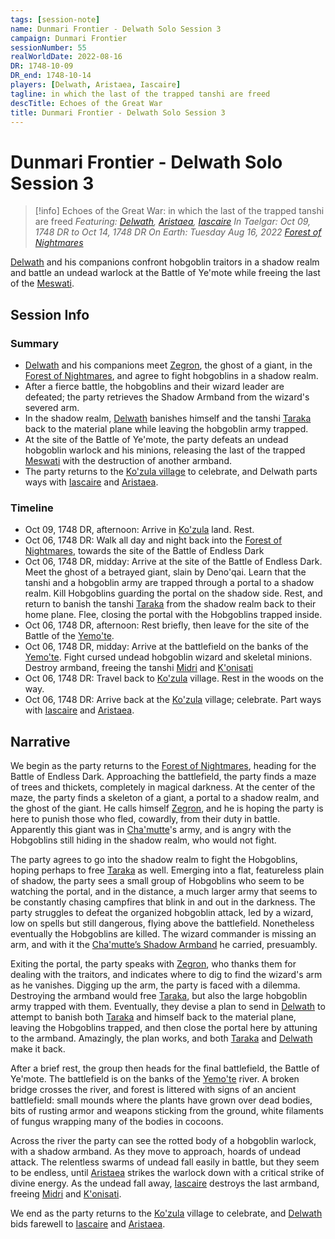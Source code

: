 ```yaml
---
tags: [session-note]
name: Dunmari Frontier - Delwath Solo Session 3
campaign: Dunmari Frontier
sessionNumber: 55
realWorldDate: 2022-08-16
DR: 1748-10-09
DR_end: 1748-10-14
players: [Delwath, Aristaea, Iascaire]
tagline: in which the last of the trapped tanshi are freed
descTitle: Echoes of the Great War
title: Dunmari Frontier - Delwath Solo Session 3
---
```

# Dunmari Frontier - Delwath Solo Session 3

>[!info] Echoes of the Great War: in which the last of the trapped tanshi are freed
> *Featuring: [Delwath](<../../../people/pcs/dunmar-fellowship/delwath.md>), [Aristaea](<../../../people/pcs/dunmar-fellowship/guests/aristaea.md>), [Iascaire](<../../../people/pcs/dunmar-fellowship/guests/iascaire.md>)*
> *In Taelgar: Oct 09, 1748 DR to Oct 14, 1748 DR*
> *On Earth: Tuesday Aug 16, 2022*
> *[Forest of Nightmares](<../../../gazetteer/far-north/forest-of-nightmares.md>)*

[Delwath](<../../../people/pcs/dunmar-fellowship/delwath.md>) and his companions confront hobgoblin traitors in a shadow realm and battle an undead warlock at the Battle of Ye'mote while freeing the last of the [Meswati](<../../../cosmology/gods/tanshi/meswati/meswati.md>).

## Session Info
### Summary
- [Delwath](<../../../people/pcs/dunmar-fellowship/delwath.md>) and his companions meet [Zegron](<../../../people/historical-figures/zegron.md>), the ghost of a giant, in the [Forest of Nightmares](<../../../gazetteer/far-north/forest-of-nightmares.md>), and agree to fight hobgoblins  in a shadow realm.
- After a fierce battle, the hobgoblins and their wizard leader are defeated; the party retrieves the Shadow Armband from the wizard's severed arm.
- In the shadow realm, [Delwath](<../../../people/pcs/dunmar-fellowship/delwath.md>) banishes himself and the tanshi [Taraka](<../../../cosmology/gods/tanshi/meswati/taraka.md>) back to the material plane while leaving the hobgoblin army trapped.
- At the site of the Battle of Ye'mote, the party defeats an undead hobgoblin warlock and his minions, releasing the last of the trapped [Meswati](<../../../cosmology/gods/tanshi/meswati/meswati.md>) with the destruction of another armband.
- The party returns to the [Ko'zula village](<../../../gazetteer/far-north/ko-zula-village.md>) to celebrate, and Delwath parts ways with [Iascaire](<../../../people/pcs/dunmar-fellowship/guests/iascaire.md>) and [Aristaea](<../../../people/pcs/dunmar-fellowship/guests/aristaea.md>).

### Timeline
- Oct 09, 1748 DR, afternoon: Arrive in [Ko'zula](<../../../groups/deno-qai-tribes/northern-tribes/ko-zula.md>) land. Rest.
- Oct 06, 1748 DR:  Walk all day and night back into the [Forest of Nightmares](<../../../gazetteer/far-north/forest-of-nightmares.md>), towards the site of the Battle of Endless Dark
- Oct 06, 1748 DR, midday: Arrive at the site of the Battle of Endless Dark. Meet the ghost of a betrayed giant, slain by Deno'qai. Learn that the tanshi and a hobgoblin army are trapped through a portal to a shadow realm. Kill Hobgoblins guarding the portal on the shadow side. Rest, and return to banish the tanshi [Taraka](<../../../cosmology/gods/tanshi/meswati/taraka.md>) from the shadow realm back to their home plane. Flee, closing the portal with the Hobgoblins trapped inside. 
- Oct 06, 1748 DR, afternoon: Rest briefly, then leave for the site of the Battle of the [Yemo'te](<../../../gazetteer/far-north/yemo-te.md>). 
- Oct 06, 1748 DR, midday: Arrive at the battlefield on the banks of the [Yemo'te](<../../../gazetteer/far-north/yemo-te.md>). Fight cursed undead hobgoblin wizard and skeletal minions. Destroy armband, freeing the tanshi [Midri](<../../../cosmology/gods/tanshi/meswati/midri.md>) and [K'onisati](<../../../cosmology/gods/tanshi/meswati/k-onisati.md>)
- Oct 06, 1748 DR: Travel back to [Ko'zula](<../../../groups/deno-qai-tribes/northern-tribes/ko-zula.md>) village. Rest in the woods on the way.
- Oct 06, 1748 DR: Arrive back at the [Ko'zula](<../../../groups/deno-qai-tribes/northern-tribes/ko-zula.md>) village; celebrate. Part ways with [Iascaire](<../../../people/pcs/dunmar-fellowship/guests/iascaire.md>) and [Aristaea](<../../../people/pcs/dunmar-fellowship/guests/aristaea.md>). 


## Narrative
We begin as the party returns to the [Forest of Nightmares](<../../../gazetteer/far-north/forest-of-nightmares.md>), heading for the Battle of Endless Dark. Approaching the battlefield, the party finds a maze of trees and thickets, completely in magical darkness. At the center of the maze, the party finds a skeleton of a giant, a portal to a shadow realm, and the ghost of the giant. He calls himself [Zegron](<../../../people/historical-figures/zegron.md>), and he is hoping the party is here to punish those who fled, cowardly, from their duty in battle. Apparently this giant was in [Cha'mutte](<../../../people/extraplanar-powers/cha-mutte.md>)'s army, and is angry with the Hobgoblins still hiding in the shadow realm, who would not fight. 

The party agrees to go into the shadow realm to fight the Hobgoblins, hoping perhaps to free [Taraka](<../../../cosmology/gods/tanshi/meswati/taraka.md>) as well. Emerging into a flat, featureless plain of shadow, the party sees a small group of Hobgoblins who seem to be watching the portal, and in the distance, a much larger army that seems to be constantly chasing campfires that blink in and out in the darkness. The party struggles to defeat the organized hobgoblin attack, led by a wizard, low on spells but still dangerous, flying above the battlefield. Nonetheless eventually the Hobgoblins are killed. The wizard commander is missing an arm, and with it the [Cha'mutte’s Shadow Armband](<../treasure/treasure-from-solo-adventures/cha-muttes-shadow-armband.md>) he carried, presuambly. 

Exiting the portal, the party speaks with [Zegron](<../../../people/historical-figures/zegron.md>), who thanks them for dealing with the traitors, and indicates where to dig to find the wizard's arm as he vanishes. Digging up the arm, the party is faced with a dilemma. Destroying the armband would free [Taraka](<../../../cosmology/gods/tanshi/meswati/taraka.md>), but also the large hobgoblin army trapped with them. Eventually, they devise a plan to send in [Delwath](<../../../people/pcs/dunmar-fellowship/delwath.md>) to attempt to banish both [Taraka](<../../../cosmology/gods/tanshi/meswati/taraka.md>) and himself back to the material plane, leaving the Hobgoblins trapped, and then close the portal here by attuning to the armband. Amazingly, the plan works, and both [Taraka](<../../../cosmology/gods/tanshi/meswati/taraka.md>) and [Delwath](<../../../people/pcs/dunmar-fellowship/delwath.md>) make it back.

After a brief rest, the group then heads for the final battlefield, the Battle of Ye'mote. The battlefield is on the banks of the [Yemo'te](<../../../gazetteer/far-north/yemo-te.md>) river. A broken bridge crosses the river, and forest is littered with signs of an ancient battlefield: small mounds where the plants have grown over dead bodies, bits of rusting armor and weapons sticking from the ground, white filaments of fungus wrapping many of the bodies in cocoons. 

Across the river the party can see the rotted body of a hobgoblin warlock, with a shadow armband. As they move to approach, hoards of undead attack. The relentless swarms of undead fall easily in battle, but they seem to be endless, until [Aristaea](<../../../people/pcs/dunmar-fellowship/guests/aristaea.md>) strikes the warlock down with a critical strike of divine energy. As the undead fall away, [Iascaire](<../../../people/pcs/dunmar-fellowship/guests/iascaire.md>) destroys the last armband, freeing [Midri](<../../../cosmology/gods/tanshi/meswati/midri.md>) and [K'onisati](<../../../cosmology/gods/tanshi/meswati/k-onisati.md>). 

We end as the party returns to the [Ko'zula](<../../../groups/deno-qai-tribes/northern-tribes/ko-zula.md>) village to celebrate, and [Delwath](<../../../people/pcs/dunmar-fellowship/delwath.md>) bids farewell to [Iascaire](<../../../people/pcs/dunmar-fellowship/guests/iascaire.md>) and [Aristaea](<../../../people/pcs/dunmar-fellowship/guests/aristaea.md>). 
